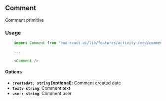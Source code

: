 ## Comment

Comment primitive

### Usage
```js
    import Comment from 'box-react-ui/lib/features/activity-feed/comment';

    ...

    <Comment />
```

#### Options
- **`createdAt: string` [optional]**: Comment created date
- **`text: string`**: Comment text
- **`user: string`**: Comment user
